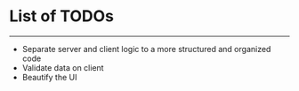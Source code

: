 List of TODOs
============

------------
* Separate server and client logic to a more structured and organized code
* Validate data on client
* Beautify the UI